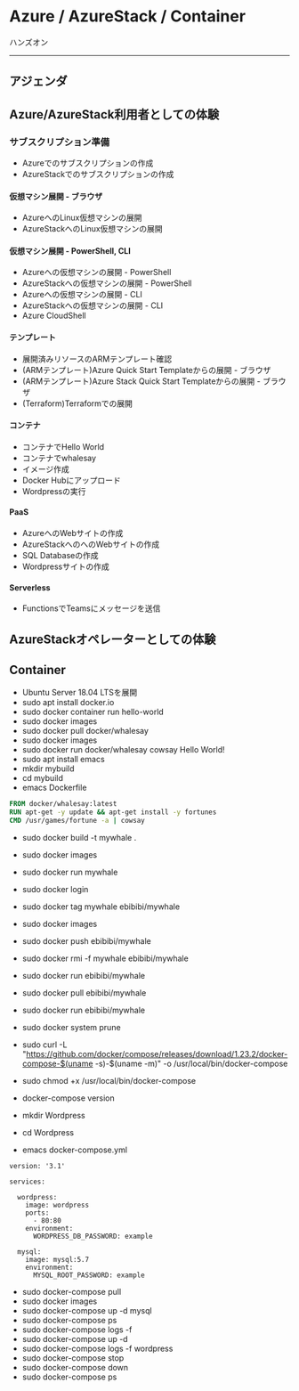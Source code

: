 # Azure / AzureStack / Container

ハンズオン

---

## アジェンダ

## Azure/AzureStack利用者としての体験

### サブスクリプション準備

- Azureでのサブスクリプションの作成
- AzureStackでのサブスクリプションの作成

#### 仮想マシン展開 - ブラウザ

- AzureへのLinux仮想マシンの展開
- AzureStackへのLinux仮想マシンの展開

#### 仮想マシン展開 - PowerShell, CLI

- Azureへの仮想マシンの展開 - PowerShell
- AzureStackへの仮想マシンの展開 - PowerShell
- Azureへの仮想マシンの展開 - CLI
- AzureStackへの仮想マシンの展開 - CLI
- Azure CloudShell

#### テンプレート

- 展開済みリソースのARMテンプレート確認
- (ARMテンプレート)Azure Quick Start Templateからの展開 - ブラウザ
- (ARMテンプレート)Azure Stack Quick Start Templateからの展開 - ブラウザ
- (Terraform)Terraformでの展開

#### コンテナ

- コンテナでHello World
- コンテナでwhalesay
- イメージ作成
- Docker Hubにアップロード
- Wordpressの実行

#### PaaS

- AzureへのWebサイトの作成
- AzureStackへのへのWebサイトの作成
- SQL Databaseの作成
- Wordpressサイトの作成

#### Serverless

- FunctionsでTeamsにメッセージを送信

## AzureStackオペレーターとしての体験

## Container

- Ubuntu Server 18.04 LTSを展開
- sudo apt install docker.io
- sudo docker container run hello-world
- sudo docker images
- sudo docker pull docker/whalesay
- sudo docker images
- sudo docker run docker/whalesay cowsay Hello World!
- sudo apt install emacs
- mkdir mybuild
- cd mybuild
- emacs Dockerfile

```dockerfile
FROM docker/whalesay:latest
RUN apt-get -y update && apt-get install -y fortunes
CMD /usr/games/fortune -a | cowsay
```

- sudo docker build -t mywhale .
- sudo docker images
- sudo docker run mywhale
- sudo docker login
- sudo docker tag mywhale ebibibi/mywhale
- sudo docker images
- sudo docker push ebibibi/mywhale
- sudo docker rmi -f mywhale ebibibi/mywhale
- sudo docker run ebibibi/mywhale
- sudo docker pull ebibibi/mywhale
- sudo docker run ebibibi/mywhale
- sudo docker system prune

- sudo curl -L "https://github.com/docker/compose/releases/download/1.23.2/docker-compose-$(uname -s)-$(uname -m)" -o /usr/local/bin/docker-compose
- sudo chmod +x /usr/local/bin/docker-compose
- docker-compose version
- mkdir Wordpress
- cd Wordpress
- emacs docker-compose.yml

```docker-compose
version: '3.1'

services:

  wordpress:
    image: wordpress
    ports:
      - 80:80
    environment:
      WORDPRESS_DB_PASSWORD: example

  mysql:
    image: mysql:5.7
    environment:
      MYSQL_ROOT_PASSWORD: example
```

- sudo docker-compose pull
- sudo docker images
- sudo docker-compose up -d mysql
- sudo docker-compose ps
- sudo docker-compose logs -f
- sudo docker-compose up -d
- sudo docker-compose logs -f wordpress
- sudo docker-compose stop
- sudo docker-compose down
- sudo docker-compose ps

